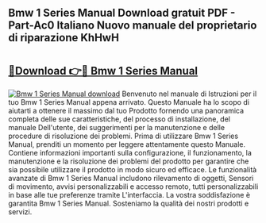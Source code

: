## Bmw 1 Series Manual Download gratuit PDF - Part-Ac0 Italiano Nuovo manuale del proprietario di riparazione KhHwH

# <h2><a href="http://dfdd9p.blite.top/?on=Bmw+1+Series+Manual">🔗Download 👉🔴 Bmw 1 Series Manual</a></h2>

[![Bmw 1 Series Manual download](https://i.imgur.com/lujVjoI.png)](http://dfdd9p.blite.top/?on=Bmw+1+Series+Manual)
Benvenuto nel manuale di Istruzioni per il tuo Bmw 1 Series Manual appena arrivato. Questo Manuale ha lo scopo di aiutarti a ottenere il massimo dal tuo Prodotto fornendo una panoramica completa delle sue caratteristiche, del processo di installazione, del manuale Dell'utente, dei suggerimenti per la manutenzione e delle procedure di risoluzione dei problemi. Prima di utilizzare Bmw 1 Series Manual, prenditi un momento per leggere attentamente questo Manuale. Contiene informazioni importanti sulla configurazione, il funzionamento, la manutenzione e la risoluzione dei problemi del prodotto per garantire che sia possibile utilizzare il prodotto in modo sicuro ed efficace. Le funzionalità avanzate di Bmw 1 Series Manual includono rilevamento di oggetti, Sensori di movimento, avvisi personalizzabili e accesso remoto, tutti personalizzabili in base alle tue preferenze tramite L'interfaccia. La vostra soddisfazione è garantita Bmw 1 Series Manual. Sosteniamo la qualità dei nostri prodotti e servizi.
